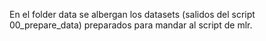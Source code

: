 En el folder data se albergan los datasets (salidos del script 00_prepare_data) preparados para mandar al script de mlr.